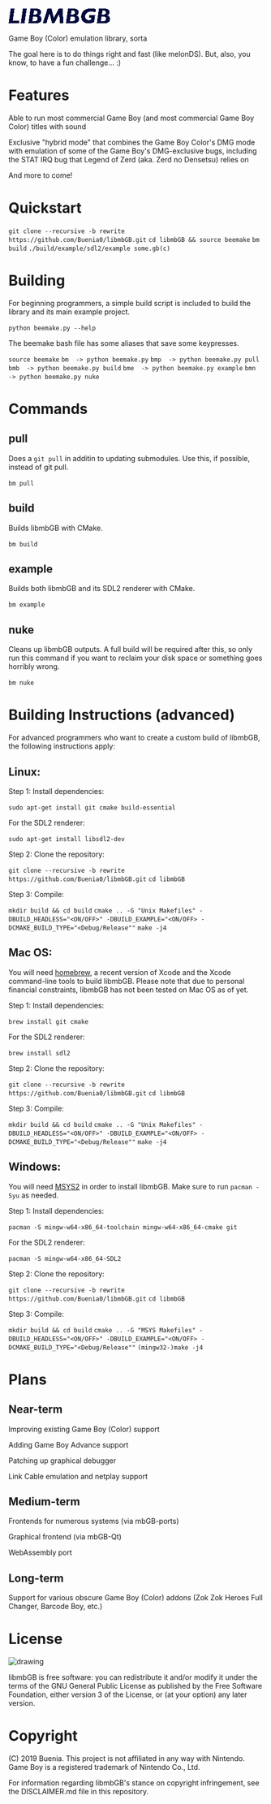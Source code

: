 <img src="https://github.com/Buenia0/libmbGB/blob/develop/res/libmbgblogo.png" alt="drawing" width="200"/>

Game Boy (Color) emulation library, sorta

The goal here is to do things right and fast (like melonDS). But, also, you know, to have a fun challenge... :)

# Features

Able to run most commercial Game Boy (and most commercial Game Boy Color) titles with sound

Exclusive "hybrid mode" that combines the Game Boy Color's DMG mode with emulation of some of the Game Boy's DMG-exclusive bugs, including the STAT IRQ bug that Legend of Zerd (aka. Zerd no Densetsu) relies on

And more to come!

# Quickstart

`git clone --recursive -b rewrite https://github.com/Buenia0/libmbGB.git`
`cd libmbGB && source beemake`
`bm build`
`./build/example/sdl2/example some.gb(c)`

# Building

For beginning programmers, a simple build script is included to build the library and its main example project.

`python beemake.py --help`

The beemake bash file has some aliases that save some keypresses.

`source beemake`
`bm  -> python beemake.py`
`bmp  -> python beemake.py pull`
`bmb  -> python beemake.py build`
`bme  -> python beemake.py example`
`bmn  -> python beemake.py nuke`

# Commands

## pull
Does a `git pull` in additin to updating submodules. Use this, if possible, instead of git pull.

`bm pull`

## build

Builds libmbGB with CMake.

`bm build`

## example

Builds both libmbGB and its SDL2 renderer with CMake.

`bm example`

## nuke

Cleans up libmbGB outputs. A full build will be required after this, so only run this command if you want to reclaim your disk space or something goes horribly wrong.

`bm nuke`


# Building Instructions (advanced)

For advanced programmers who want to create a custom build of libmbGB, the following instructions apply:

## Linux:

Step 1: Install dependencies:

`sudo apt-get install git cmake build-essential`

For the SDL2 renderer:

`sudo apt-get install libsdl2-dev`

Step 2: Clone the repository:

`git clone --recursive -b rewrite https://github.com/Buenia0/libmbGB.git`
`cd libmbGB`

Step 3: Compile:

`mkdir build && cd build`
`cmake .. -G "Unix Makefiles" -DBUILD_HEADLESS="<ON/OFF>" -DBUILD_EXAMPLE="<ON/OFF> -DCMAKE_BUILD_TYPE="<Debug/Release""`
`make -j4`

## Mac OS:

You will need [homebrew](https://brew.sh), a recent version of Xcode and the Xcode command-line tools to build libmbGB.
Please note that due to personal financial constraints, libmbGB has not been tested on Mac OS as of yet.

Step 1: Install dependencies:

`brew install git cmake`

For the SDL2 renderer:

`brew install sdl2`

Step 2: Clone the repository:

`git clone --recursive -b rewrite https://github.com/Buenia0/libmbGB.git`
`cd libmbGB`

Step 3: Compile:

`mkdir build && cd build`
`cmake .. -G "Unix Makefiles" -DBUILD_HEADLESS="<ON/OFF>" -DBUILD_EXAMPLE="<ON/OFF> -DCMAKE_BUILD_TYPE="<Debug/Release""`
`make -j4`

## Windows:

You will need [MSYS2](https://msys2.github.io) in order to install libmbGB.
Make sure to run `pacman -Syu` as needed.

Step 1: Install dependencies:

`pacman -S mingw-w64-x86_64-toolchain mingw-w64-x86_64-cmake git`

For the SDL2 renderer:

`pacman -S mingw-w64-x86_64-SDL2`

Step 2: Clone the repository:

`git clone --recursive -b rewrite https://github.com/Buenia0/libmbGB.git`
`cd libmbGB`

Step 3: Compile:

`mkdir build && cd build`
`cmake .. -G "MSYS Makefiles" -DBUILD_HEADLESS="<ON/OFF>" -DBUILD_EXAMPLE="<ON/OFF> -DCMAKE_BUILD_TYPE="<Debug/Release""`
`(mingw32-)make -j4`

# Plans

## Near-term

Improving existing Game Boy (Color) support

Adding Game Boy Advance support

Patching up graphical debugger

Link Cable emulation and netplay support

## Medium-term

Frontends for numerous systems (via mbGB-ports)

Graphical frontend (via mbGB-Qt)

WebAssembly port

## Long-term

Support for various obscure Game Boy (Color) addons (Zok Zok Heroes Full Changer, Barcode Boy, etc.)

# License

<img src="https://www.gnu.org/graphics/gplv3-127x51.png" alt="drawing" width="150"/>

libmbGB is free software: you can redistribute it and/or modify it under the terms of the GNU General Public License as published by the Free Software Foundation, either version 3 of the License, or (at your option) any later version.

# Copyright

(C) 2019 Buenia. This project is not affiliated in any way with Nintendo. Game Boy is a registered trademark of Nintendo Co., Ltd.

For information regarding libmbGB's stance on copyright infringement, see the DISCLAIMER.md file in this repository.
